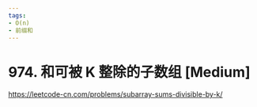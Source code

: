 ```yaml
---
tags:
- O(n)
- 前缀和
---
```


# 974. 和可被 K 整除的子数组 [Medium]

<https://leetcode-cn.com/problems/subarray-sums-divisible-by-k/>
